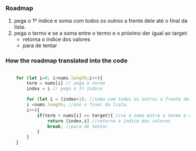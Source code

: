 ### Roadmap

1. pega o 1º índice e soma com todos os outros a frente dele até o final da lista.
2. pega o termo e se a soma entre o termo e o próximo der igual ao target: 
    - retorna o índice dos valores
    - para de tentar

### How the roadmap translated into the code


```Javascript

    for (let i=0; i<nums.length;i++){    
        term = nums[i] // pega o termo
        index = i // pega o 1º índice

        for (let i = (index+1); //soma com todos os outros a frente dele
        i <nums.length; //até o final da lista.
        i++){
            if(term + nums[i] == target){ //se a soma entre o termo e o próximo der igual ao target
                return [index,i] //retorna o índice dos valores
                break; //para de tentar
            }
        }
    }

```
